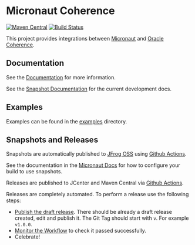 # Micronaut Coherence

[![Maven Central](https://img.shields.io/maven-central/v/io.micronaut.coherence/micronaut-coherence.svg?label=Maven%20Central)](https://search.maven.org/search?q=g:%22io.micronaut.coherence%22%20AND%20a:%22micronaut-coherence%22)
[![Build Status](https://github.com/micronaut-projects/micronaut-coherence/workflows/Java%20CI/badge.svg)](https://github.com/micronaut-projects/micronaut-coherence/actions)

This project provides integrations between [Micronaut](http://micronaut.io) and [Oracle Coherence](https://coherence.community).

## Documentation

See the [Documentation](https://micronaut-projects.github.io/micronaut-coherence/latest/guide/) for more information. 

See the [Snapshot Documentation](https://micronaut-projects.github.io/micronaut-coherence/snapshot/guide/) for the current development docs.

## Examples

Examples can be found in the [examples](https://github.com/micronaut-projects/micronaut-coherence/tree/master/examples) directory.

## Snapshots and Releases

Snapshots are automatically published to [JFrog OSS](https://oss.jfrog.org/artifactory/oss-snapshot-local/) using [Github Actions](https://github.com/micronaut-projects/micronaut-coherence/actions).

See the documentation in the [Micronaut Docs](https://docs.micronaut.io/latest/guide/index.html#usingsnapshots) for how to configure your build to use snapshots.

Releases are published to JCenter and Maven Central via [Github Actions](https://github.com/micronaut-projects/micronaut-coherence/actions).

Releases are completely automated. To perform a release use the following steps:

* [Publish the draft release](https://github.com/micronaut-projects/micronaut-coherence/releases). There should be already a draft release created, edit and publish it. The Git Tag should start with `v`. For example `v1.0.0`.
* [Monitor the Workflow](https://github.com/micronaut-projects/micronaut-coherence/actions?query=workflow%3ARelease) to check it passed successfully.
* Celebrate!

